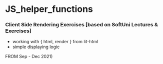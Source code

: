 # JS_helper_functions
### Client Side Rendering Exercises [based on SoftUni Lectures &amp; Exercises]
- working with { html, render } from lit-html
- simple displaying logic

FROM Sep - Dec 2021)

